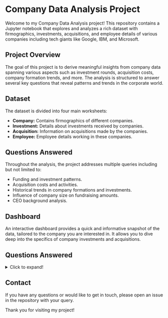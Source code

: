 # Company Data Analysis Project

Welcome to my Company Data Analysis project! This repository contains a Jupyter notebook that explores and analyzes a rich dataset with firmographics, investments, acquisitions, and employee details of various companies including tech giants like Google, IBM, and Microsoft.

## Project Overview

The goal of this project is to derive meaningful insights from company data spanning various aspects such as investment rounds, acquisition costs, company formation trends, and more. The analysis is structured to answer several key questions that reveal patterns and trends in the corporate world.

## Dataset

The dataset is divided into four main worksheets:

- **Company:** Contains firmographics of different companies.
- **Investment:** Details about investments received by companies.
- **Acquisition:** Information on acquisitions made by the companies.
- **Employee:** Employee details working in these companies.

## Questions Answered

Throughout the analysis, the project addresses multiple queries including but not limited to:

- Funding and investment patterns.
- Acquisition costs and activities.
- Historical trends in company formations and investments.
- Influence of company size on fundraising amounts.
- CEO background analysis.

## Dashboard

An interactive dashboard provides a quick and informative snapshot of the data, tailored to the company you are interested in. It allows you to dive deep into the specifics of company investments and acquisitions.

## Questions Answered

<details>
  <summary>Click to expand!</summary>

  - How many companies have received at least one round of investment?
  - Which are the top 10 companies that have raised the most money across funding stages?
  - Which countries have the highest average and total funding among their companies?
  - What are the trends in company formations and investments over the years?
  - How does fundraising vary across company sizes, funding rounds, and industries?
  - What is the relationship between company age and acquisition activity?
  - Where did the CEOs of these companies study?
  - Interactive Company Dashboard for in-depth analysis.

</details>

## Contact

If you have any questions or would like to get in touch, please open an issue in the repository with your query.

Thank you for visiting my project!
